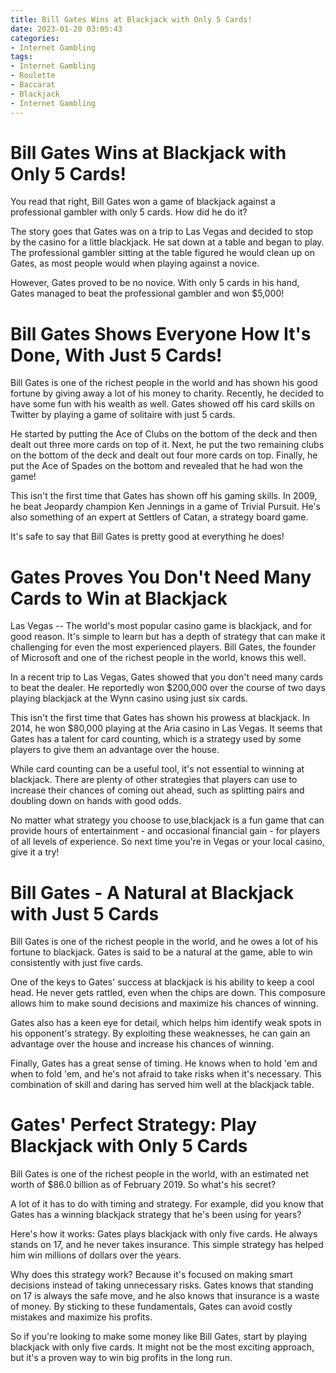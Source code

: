 ```yaml
---
title: Bill Gates Wins at Blackjack with Only 5 Cards!
date: 2023-01-20 03:05:43
categories:
- Internet Gambling
tags:
- Internet Gambling
- Roulette
- Baccarat
- Blackjack
- Internet Gambling
---
```



#  Bill Gates Wins at Blackjack with Only 5 Cards!

You read that right, Bill Gates won a game of blackjack against a professional gambler with only 5 cards. How did he do it?

The story goes that Gates was on a trip to Las Vegas and decided to stop by the casino for a little blackjack. He sat down at a table and began to play. The professional gambler sitting at the table figured he would clean up on Gates, as most people would when playing against a novice.

However, Gates proved to be no novice. With only 5 cards in his hand, Gates managed to beat the professional gambler and won $5,000!

#  Bill Gates Shows Everyone How It's Done, With Just 5 Cards!

Bill Gates is one of the richest people in the world and has shown his good fortune by giving away a lot of his money to charity. Recently, he decided to have some fun with his wealth as well. Gates showed off his card skills on Twitter by playing a game of solitaire with just 5 cards.

He started by putting the Ace of Clubs on the bottom of the deck and then dealt out three more cards on top of it. Next, he put the two remaining clubs on the bottom of the deck and dealt out four more cards on top. Finally, he put the Ace of Spades on the bottom and revealed that he had won the game!

This isn't the first time that Gates has shown off his gaming skills. In 2009, he beat Jeopardy champion Ken Jennings in a game of Trivial Pursuit. He's also something of an expert at Settlers of Catan, a strategy board game.

It's safe to say that Bill Gates is pretty good at everything he does!

#  Gates Proves You Don't Need Many Cards to Win at Blackjack 

Las Vegas -- The world's most popular casino game is blackjack, and for good reason. It's simple to learn but has a depth of strategy that can make it challenging for even the most experienced players. Bill Gates, the founder of Microsoft and one of the richest people in the world, knows this well.

In a recent trip to Las Vegas, Gates showed that you don't need many cards to beat the dealer. He reportedly won $200,000 over the course of two days playing blackjack at the Wynn casino using just six cards.

This isn't the first time that Gates has shown his prowess at blackjack. In 2014, he won $80,000 playing at the Aria casino in Las Vegas. It seems that Gates has a talent for card counting, which is a strategy used by some players to give them an advantage over the house.

While card counting can be a useful tool, it's not essential to winning at blackjack. There are plenty of other strategies that players can use to increase their chances of coming out ahead, such as splitting pairs and doubling down on hands with good odds.

No matter what strategy you choose to use,blackjack is a fun game that can provide hours of entertainment - and occasional financial gain - for players of all levels of experience. So next time you're in Vegas or your local casino, give it a try!

#  Bill Gates - A Natural at Blackjack with Just 5 Cards 

Bill Gates is one of the richest people in the world, and he owes a lot of his fortune to blackjack. Gates is said to be a natural at the game, able to win consistently with just five cards.

One of the keys to Gates' success at blackjack is his ability to keep a cool head. He never gets rattled, even when the chips are down. This composure allows him to make sound decisions and maximize his chances of winning.

Gates also has a keen eye for detail, which helps him identify weak spots in his opponent's strategy. By exploiting these weaknesses, he can gain an advantage over the house and increase his chances of winning.

Finally, Gates has a great sense of timing. He knows when to hold 'em and when to fold 'em, and he's not afraid to take risks when it's necessary. This combination of skill and daring has served him well at the blackjack table.

#  Gates' Perfect Strategy: Play Blackjack with Only 5 Cards

Bill Gates is one of the richest people in the world, with an estimated net worth of $86.0 billion as of February 2019. So what's his secret?

A lot of it has to do with timing and strategy. For example, did you know that Gates has a winning blackjack strategy that he's been using for years?

Here's how it works: Gates plays blackjack with only five cards. He always stands on 17, and he never takes insurance. This simple strategy has helped him win millions of dollars over the years.

Why does this strategy work? Because it's focused on making smart decisions instead of taking unnecessary risks. Gates knows that standing on 17 is always the safe move, and he also knows that insurance is a waste of money. By sticking to these fundamentals, Gates can avoid costly mistakes and maximize his profits.

So if you're looking to make some money like Bill Gates, start by playing blackjack with only five cards. It might not be the most exciting approach, but it's a proven way to win big profits in the long run.